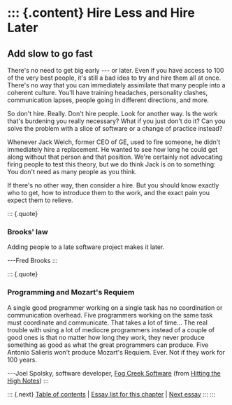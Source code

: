 ::: {.content}
Hire Less and Hire Later
========================

Add slow to go fast
-------------------

There\'s no need to get big early --- or later. Even if you have access
to 100 of the very best people, it\'s still a bad idea to try and hire
them all at once. There\'s no way that you can immediately assimilate
that many people into a coherent culture. You\'ll have training
headaches, personality clashes, communication lapses, people going in
different directions, and more.

So don\'t hire. Really. Don\'t hire people. Look for another way. Is the
work that\'s burdening you really necessary? What if you just don\'t do
it? Can you solve the problem with a slice of software or a change of
practice instead?

Whenever Jack Welch, former CEO of GE, used to fire someone, he didn\'t
immediately hire a replacement. He wanted to see how long he could get
along without that person and that position. We\'re certainly not
advocating firing people to test this theory, but we do think Jack is on
to something: You don\'t need as many people as you think.

If there\'s no other way, then consider a hire. But you should know
exactly who to get, how to introduce them to the work, and the exact
pain you expect them to relieve.

::: {.quote}
### Brooks\' law

Adding people to a late software project makes it later.

---Fred Brooks
:::

::: {.quote}
### Programming and Mozart\'s Requiem

A single good programmer working on a single task has no coordination or
communication overhead. Five programmers working on the same task must
coordinate and communicate. That takes a lot of time\... The real
trouble with using a lot of mediocre programmers instead of a couple of
good ones is that no matter how long they work, they never produce
something as good as what the great programmers can produce. Five
Antonio Salieris won\'t produce Mozart\'s Requiem. Ever. Not if they
work for 100 years.

---Joel Spolsky, software developer, [Fog Creek
Software](http://www.fogcreek.com/) (from [Hitting the High
Notes](http://www.joelonsoftware.com/articles/HighNotes.html))
:::

::: {.next}
[Table of contents](toc.php) \| [Essay list for this
chapter](toc.php#ch08) \| [Next essay](ch08_Kick_the_Tires.php)
:::
:::
